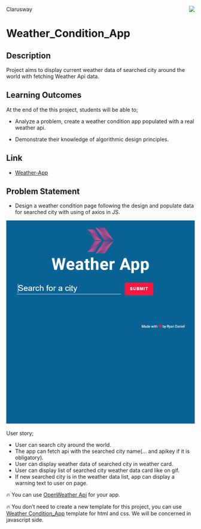 <p>Clarusway<img align="right"
  src="https://secure.meetupstatic.com/photos/event/3/1/b/9/600_488352729.jpeg"  width="15px"></p>

# Weather_Condition_App

## Description

Project aims to display current weather data of searched city around the world with fetching Weather Api data.

## Learning Outcomes

At the end of the this project, students will be able to;

- Analyze a problem, create a weather condition app populated with a real weather api.

- Demonstrate their knowledge of algorithmic design principles.

## Link

- [Weather-App](https://morcicek.github.io/Weather-App-JS/)

## Problem Statement

- Design a weather condition page following the design and populate data for searched city with using of axios in JS.

![Form](weather_app.gif)

User story;

- User can search city around the world.
- The app can fetch api with the searched city name(... and apikey if it is obligatory).
- User can display weather data of searched city in weather card.
- User can display list of searched city weather data card like on gif.
- If new searched city is in the weather data list, app can display a warning text to user on page.

🔥 You can use [OpenWeather Api](https://openweathermap.org/) for your app.

🔥 You don’t need to create a new template for this project, you can use [Weather Condition_App](<https://github.com/clarusway/clarusway-full-stack-9-21/tree/main/javascript/projects/006%20-%20Weather_Condition_App(JS-06)>) template for html and css. We will be concerned in javascript side.

